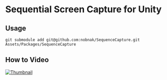 # Sequential Screen Capture for Unity

## Usage
```
git submodule add git@github.com:nobnak/SequenceCapture.git Assets/Packages/SequenceCapture
```

## How to Video
[![Thumbnail](http://img.youtube.com/vi/mWxdqte0NLI/0.jpg)](https://youtu.be/mWxdqte0NLI)
